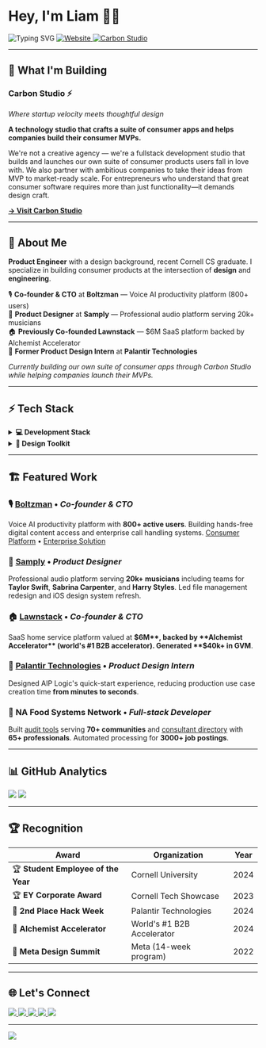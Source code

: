 # Hey, I'm Liam 👨‍💻

<img src="https://readme-typing-svg.herokuapp.com?font=Fira+Code&weight=500&size=28&duration=4000&pause=1000&color=6366F1&center=false&vCenter=true&multiline=true&random=false&width=700&height=120&lines=Product+Engineer+%40+Cornell+🎓;Building+Carbon+Studio+⚡;Where+Startup+Velocity+Meets+Design" alt="Typing SVG" />

<a href="https://liamdu.com">
  <img src="https://img.shields.io/badge/🌐_liamdu.com-4338CA?style=for-the-badge&logoColor=white" alt="Website"/>
</a>
<a href="https://carbonstudio.xyz">
  <img src="https://img.shields.io/badge/⚡_Carbon_Studio-10B981?style=for-the-badge&logoColor=white" alt="Carbon Studio"/>
</a>

---

## 🚀 What I'm Building

### **Carbon Studio** ⚡
*Where startup velocity meets thoughtful design*

**A technology studio that crafts a suite of consumer apps and helps companies build their consumer MVPs.**

We're not a creative agency — we're a fullstack development studio that builds and launches our own suite of consumer products users fall in love with. We also partner with ambitious companies to take their ideas from MVP to market-ready scale. For entrepreneurs who understand that great consumer software requires more than just functionality—it demands design craft.

[**→ Visit Carbon Studio**](https://carbonstudio.xyz)

---

## 💫 About Me

**Product Engineer** with a design background, recent Cornell CS graduate. I specialize in building consumer products at the intersection of **design** and **engineering**.

🎙️ **Co-founder & CTO** at **Boltzman** — Voice AI productivity platform (800+ users)  
🎵 **Product Designer** at **Samply** — Professional audio platform serving 20k+ musicians  
🏠 **Previously Co-founded Lawnstack** — $6M SaaS platform backed by Alchemist Accelerator  
🏢 **Former Product Design Intern** at **Palantir Technologies**  

*Currently building our own suite of consumer apps through Carbon Studio while helping companies launch their MVPs.*

---

## ⚡ Tech Stack

<details>
<summary><b>💻 Development Stack</b></summary>
<br>

**Languages**  
![TypeScript](https://img.shields.io/badge/TypeScript-3178C6?style=flat-square&logo=typescript&logoColor=white)
![JavaScript](https://img.shields.io/badge/JavaScript-F7DF1E?style=flat-square&logo=javascript&logoColor=black)
![Python](https://img.shields.io/badge/Python-3776AB?style=flat-square&logo=python&logoColor=white)
![Swift](https://img.shields.io/badge/Swift-FA7343?style=flat-square&logo=swift&logoColor=white)
![Java](https://img.shields.io/badge/Java-ED8B00?style=flat-square&logo=openjdk&logoColor=white)
![C++](https://img.shields.io/badge/C++-00599C?style=flat-square&logo=cplusplus&logoColor=white)

**Frontend & Mobile**  
![React](https://img.shields.io/badge/React-61DAFB?style=flat-square&logo=react&logoColor=black)
![Next.js](https://img.shields.io/badge/Next.js-000000?style=flat-square&logo=nextdotjs&logoColor=white)
![Vue](https://img.shields.io/badge/Vue-4FC08D?style=flat-square&logo=vuedotjs&logoColor=white)
![React Native](https://img.shields.io/badge/React_Native-61DAFB?style=flat-square&logo=react&logoColor=black)
![TailwindCSS](https://img.shields.io/badge/Tailwind-06B6D4?style=flat-square&logo=tailwindcss&logoColor=white)

**Backend & Database**  
![Node.js](https://img.shields.io/badge/Node.js-339933?style=flat-square&logo=nodedotjs&logoColor=white)
![Express](https://img.shields.io/badge/Express-000000?style=flat-square&logo=express&logoColor=white)
![MongoDB](https://img.shields.io/badge/MongoDB-47A248?style=flat-square&logo=mongodb&logoColor=white)
![PostgreSQL](https://img.shields.io/badge/PostgreSQL-4169E1?style=flat-square&logo=postgresql&logoColor=white)
![MySQL](https://img.shields.io/badge/MySQL-4479A1?style=flat-square&logo=mysql&logoColor=white)

</details>

<details>
<summary><b>🎨 Design Toolkit</b></summary>
<br>

![Figma](https://img.shields.io/badge/Figma-F24E1E?style=flat-square&logo=figma&logoColor=white)
![Adobe Creative Cloud](https://img.shields.io/badge/Adobe_CC-FF0000?style=flat-square&logo=adobe-creative-cloud&logoColor=white)
![Origami](https://img.shields.io/badge/Origami-FF69B4?style=flat-square&logo=facebook&logoColor=white)
![InVision](https://img.shields.io/badge/InVision-FF3366?style=flat-square&logo=invision&logoColor=white)

**Design Systems** • **User Research** • **Prototyping** • **Motion Design** • **A/B Testing**

</details>

---

## 🏗️ Featured Work

### 🎙️ **[Boltzman](https://www.boltzman.ai/)** • *Co-founder & CTO*
Voice AI productivity platform with **800+ active users**. Building hands-free digital content access and enterprise call handling systems.
[Consumer Platform](https://www.boltzman.ai/) • [Enterprise Solution](https://enterprise.boltzman.ai/)

### 🎵 **[Samply](https://samply.app/)** • *Product Designer*
Professional audio platform serving **20k+ musicians** including teams for **Taylor Swift**, **Sabrina Carpenter**, and **Harry Styles**. Led file management redesign and iOS design system refresh.

### 🏠 **[Lawnstack](https://www.lawnstack.com/)** • *Co-founder & CTO*
SaaS home service platform valued at **$6M**, backed by **Alchemist Accelerator** (world's #1 B2B accelerator). Generated **$40k+ in GVM**.

### 🏢 **[Palantir Technologies](https://www.palantir.com/)** • *Product Design Intern*
Designed AIP Logic's quick-start experience, reducing production use case creation time **from minutes to seconds**.

### 🌾 **NA Food Systems Network** • *Full-stack Developer*
Built [audit tools](https://carattool.org/) serving **70+ communities** and [consultant directory](https://www.foodsystemsconsultants.org/) with **65+ professionals**. Automated processing for **3000+ job postings**.

---

## 📊 GitHub Analytics

<img src="https://streak-stats.demolab.com/?user=LiamDu386&theme=midnight-purple&hide_border=true" />

<img src="https://github-readme-activity-graph.vercel.app/graph?username=LiamDu386&theme=tokyo-night&hide_border=true&radius=10" />

---

## 🏆 Recognition

| Award | Organization | Year |
|-------|-------------|------|
| 🏆 **Student Employee of the Year** | Cornell University | 2024 |
| 🏆 **EY Corporate Award** | Cornell Tech Showcase | 2023 |
| 🥈 **2nd Place Hack Week** | Palantir Technologies | 2024 |
| 🚀 **Alchemist Accelerator** | World's #1 B2B Accelerator | 2024 |
| 🎨 **Meta Design Summit** | Meta (14-week program) | 2022 |

---

## 🌐 Let's Connect

<a href="https://liamdu.com">
  <img src="https://img.shields.io/badge/Portfolio-liamdu.com-4338CA?style=for-the-badge&logo=safari&logoColor=white" />
</a>
<a href="https://carbonstudio.xyz">
  <img src="https://img.shields.io/badge/Carbon_Studio-carbonstudio.xyz-10B981?style=for-the-badge&logo=lightning&logoColor=white" />
</a>
<a href="https://www.linkedin.com/in/liam-du/">
  <img src="https://img.shields.io/badge/LinkedIn-liam--du-0077B5?style=for-the-badge&logo=linkedin&logoColor=white" />
</a>
<a href="mailto:ld386@cornell.edu">
  <img src="https://img.shields.io/badge/Email-ld386%40cornell.edu-EA4335?style=for-the-badge&logo=gmail&logoColor=white" />
</a>

<img src="https://komarev.com/ghpvc/?username=LiamDu386&color=6366f1&style=flat-square&label=visitors" />

---

<img src="https://capsule-render.vercel.app/api?type=waving&color=gradient&customColorList=6,11,20&height=100&section=footer&text=Building%20the%20future,%20one%20product%20at%20a%20time&fontSize=16&fontColor=fff&animation=twinkling"/>
